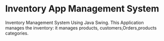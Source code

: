 # Inventory App Management System

Inventory Management System Using Java Swing.
This Application manages the inventory: it manages products, customers,Orders,products categories.

